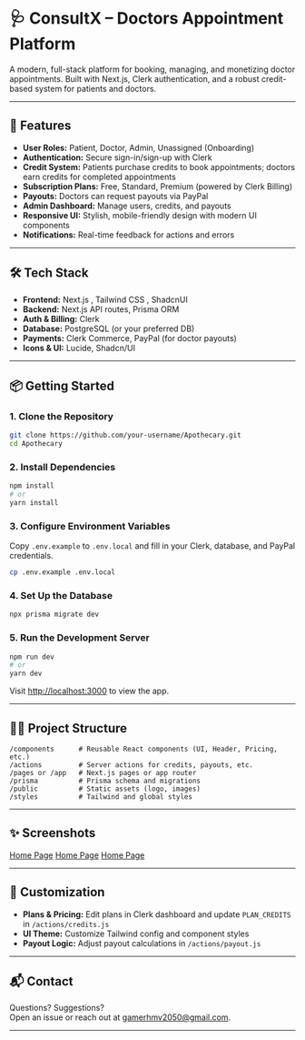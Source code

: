 # 🩺 ConsultX – Doctors Appointment Platform

A modern, full-stack platform for booking, managing, and monetizing doctor appointments. Built with Next.js, Clerk authentication, and a robust credit-based system for patients and doctors.

---

## 🚀 Features

- **User Roles:** Patient, Doctor, Admin, Unassigned (Onboarding)
- **Authentication:** Secure sign-in/sign-up with Clerk
- **Credit System:** Patients purchase credits to book appointments; doctors earn credits for completed appointments
- **Subscription Plans:** Free, Standard, Premium (powered by Clerk Billing)
- **Payouts:** Doctors can request payouts via PayPal
- **Admin Dashboard:** Manage users, credits, and payouts
- **Responsive UI:** Stylish, mobile-friendly design with modern UI components
- **Notifications:** Real-time feedback for actions and errors

---

## 🛠️ Tech Stack

- **Frontend:** Next.js , Tailwind CSS , ShadcnUI
- **Backend:** Next.js API routes, Prisma ORM
- **Auth & Billing:** Clerk
- **Database:** PostgreSQL (or your preferred DB)
- **Payments:** Clerk Commerce, PayPal (for doctor payouts)
- **Icons & UI:** Lucide, Shadcn/UI

---

## 📦 Getting Started

### 1. Clone the Repository

```bash
git clone https://github.com/your-username/Apothecary.git
cd Apothecary
```

### 2. Install Dependencies

```bash
npm install
# or
yarn install
```

### 3. Configure Environment Variables

Copy `.env.example` to `.env.local` and fill in your Clerk, database, and PayPal credentials.

```bash
cp .env.example .env.local
```

### 4. Set Up the Database

```bash
npx prisma migrate dev
```

### 5. Run the Development Server

```bash
npm run dev
# or
yarn dev
```

Visit [http://localhost:3000](http://localhost:3000) to view the app.

---

## 🧑‍💻 Project Structure

```
/components      # Reusable React components (UI, Header, Pricing, etc.)
/actions         # Server actions for credits, payouts, etc.
/pages or /app   # Next.js pages or app router
/prisma          # Prisma schema and migrations
/public          # Static assets (logo, images)
/styles          # Tailwind and global styles
```

---

## ✨ Screenshots

[Home Page](/public/ss1.jpeg)
[Home Page](/public/ss2.jpeg)
[Home Page](/public/ss3.jpeg)

---

## 📝 Customization

- **Plans & Pricing:** Edit plans in Clerk dashboard and update `PLAN_CREDITS` in `/actions/credits.js`
- **UI Theme:** Customize Tailwind config and component styles
- **Payout Logic:** Adjust payout calculations in `/actions/payout.js`

---

## 📬 Contact

Questions? Suggestions?  
Open an issue or reach out at [gamerhmv2050@gmail.com](mailto:gamerhmv2050@gmail.com).

---
